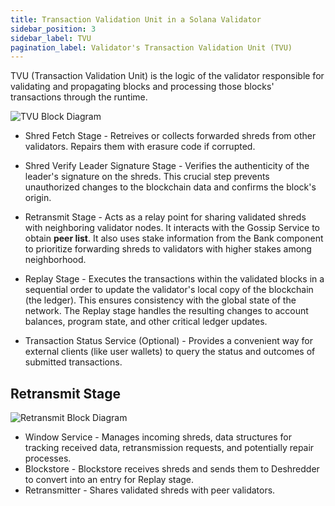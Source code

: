 ```yaml
---
title: Transaction Validation Unit in a Solana Validator
sidebar_position: 3
sidebar_label: TVU
pagination_label: Validator's Transaction Validation Unit (TVU)
---
```


TVU (Transaction Validation Unit) is the logic of the validator
responsible for validating and propagating blocks and processing
those blocks' transactions through the runtime.

![TVU Block Diagram](/img/tvu.svg)

* Shred Fetch Stage - Retreives or collects forwarded shreds from other validators. Repairs them with erasure code if corrupted.

* Shred Verify Leader Signature Stage - Verifies the authenticity of the leader's signature on the shreds. This crucial step prevents unauthorized changes to the blockchain data and confirms the block's origin.

* Retransmit Stage - Acts as a relay point for sharing validated shreds with neighboring validator nodes. It interacts with the Gossip Service to obtain **peer list**. It also uses stake information from the Bank component to prioritize forwarding shreds to validators with higher stakes among neighborhood.

* Replay Stage - Executes the transactions within the validated blocks in a sequential order to update the validator's local copy of the blockchain (the ledger). This ensures consistency with the global state of the network. The Replay stage handles the resulting changes to account balances, program state, and other critical ledger updates.

* Transaction Status Service (Optional) - Provides a convenient way for external clients (like user wallets) to query the status and outcomes of submitted transactions.

## Retransmit Stage

![Retransmit Block Diagram](/img/retransmit_stage.svg)

* Window Service - Manages incoming shreds, data structures for tracking received data, retransmission requests, and potentially repair processes.
* Blockstore - Blockstore receives shreds and sends them to Deshredder to convert into an entry for Replay stage.
* Retransmitter - Shares validated shreds with peer validators.